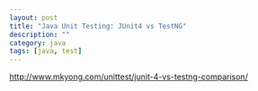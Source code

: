 ```yaml
---
layout: post
title: "Java Unit Testing: JUnit4 vs TestNG"
description: ""
category: java
tags: [java, test]
---
```




<http://www.mkyong.com/unittest/junit-4-vs-testng-comparison/>


